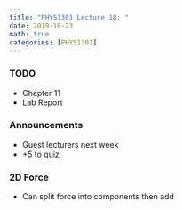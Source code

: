 ```yaml
---
title: "PHYS1301 Lecture 18: "
date: 2019-10-23
math: true 
categories: [PHYS1301]
---
```


### TODO

- Chapter 11
- Lab Report

### Announcements

- Guest lecturers next week
- +5 to quiz

### 2D Force

- Can split force into components then add 